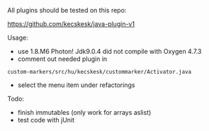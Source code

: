 All plugins should be tested on this repo: 

https://github.com/kecskesk/java-plugin-v1

Usage: 
* use 1.8.M6 Photon! Jdk9.0.4 did not compile with Oxygen 4.7.3
* comment out needed plugin in
```
custom-markers/src/hu/kecskesk/custommarker/Activator.java
```
* select the menu item under refactorings

Todo: 

* finish immutables (only work for arrays aslist)
* test code with jUnit